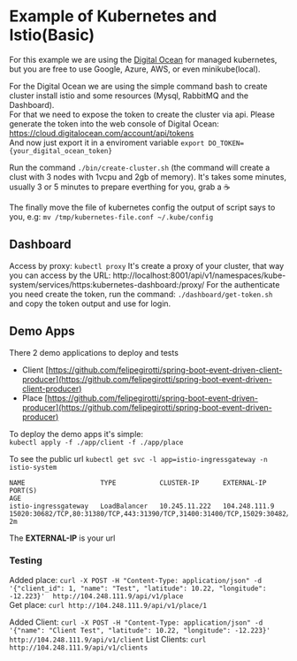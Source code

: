 # Example of Kubernetes and Istio(Basic)
For this example we are using the [Digital Ocean](https://www.digitalocean.com/) for managed kubernetes,    
but you are free to use Google, Azure, AWS, or even minikube(local).


For the Digital Ocean we are using the simple command bash to create cluster install istio and some resources (Mysql, RabbitMQ and the Dashboard).  
For that we need to expose the token to create the cluster via api. Please generate the token into the web console of Digital Ocean: https://cloud.digitalocean.com/account/api/tokens  
And now just export it in a enviroment variable `export DO_TOKEN={your_digital_ocean_token}`

Run the command `./bin/create-cluster.sh` (the command will create a clust with 3 nodes with 1vcpu and 2gb of memory).
It's takes some minutes, usually 3 or 5 minutes to prepare everthing for you, grab a :coffee:

The finally move the file of kubernetes config the output of script says to you, e.g:
`mv /tmp/kubernetes-file.conf ~/.kube/config`

## Dashboard
Access by proxy: `kubectl proxy`
It's create a proxy of your cluster, that way you can access by the URL: http://localhost:8001/api/v1/namespaces/kube-system/services/https:kubernetes-dashboard:/proxy/
For the authenticate you need create the token, run the command: `./dashboard/get-token.sh` and copy the token output and use for login. 

## Demo Apps
There 2 demo applications to deploy and tests
- Client [https://github.com/felipegirotti/spring-boot-event-driven-client-producer](https://github.com/felipegirotti/spring-boot-event-driven-client-producer)
- Place [https://github.com/felipegirotti/spring-boot-event-driven-producer](https://github.com/felipegirotti/spring-boot-event-driven-producer)

To deploy the demo apps it's simple:    
`kubectl apply -f ./app/client -f ./app/place`

To see the public url `kubectl get svc -l app=istio-ingressgateway -n istio-system`     
```
NAME                   TYPE           CLUSTER-IP      EXTERNAL-IP     PORT(S)                                                                                                                                      AGE
istio-ingressgateway   LoadBalancer   10.245.11.222   104.248.111.9   15020:30682/TCP,80:31380/TCP,443:31390/TCP,31400:31400/TCP,15029:30482/TCP,15030:31907/TCP,15031:31941/TCP,15032:31102/TCP,15443:31835/TCP   2m
```

The **EXTERNAL-IP** is your url

### Testing
Added place: `curl -X POST -H "Content-Type: application/json" -d '{"client_id": 1, "name": "Test", "latitude": 10.22, "longitude": -12.223}'  http://104.248.111.9/api/v1/place`   
Get place: `curl http://104.248.111.9/api/v1/place/1`

Added Client: `curl -X POST -H "Content-Type: application/json" -d '{"name": "Client Test", "latitude": 10.22, "longitude": -12.223}'  http://104.248.111.9/api/v1/client`
List Clients: `curl http://104.248.111.9/api/v1/clients`

